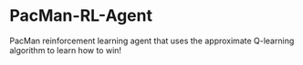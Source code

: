 # PacMan-RL-Agent
PacMan reinforcement learning agent that uses the approximate Q-learning algorithm to learn how to win!
